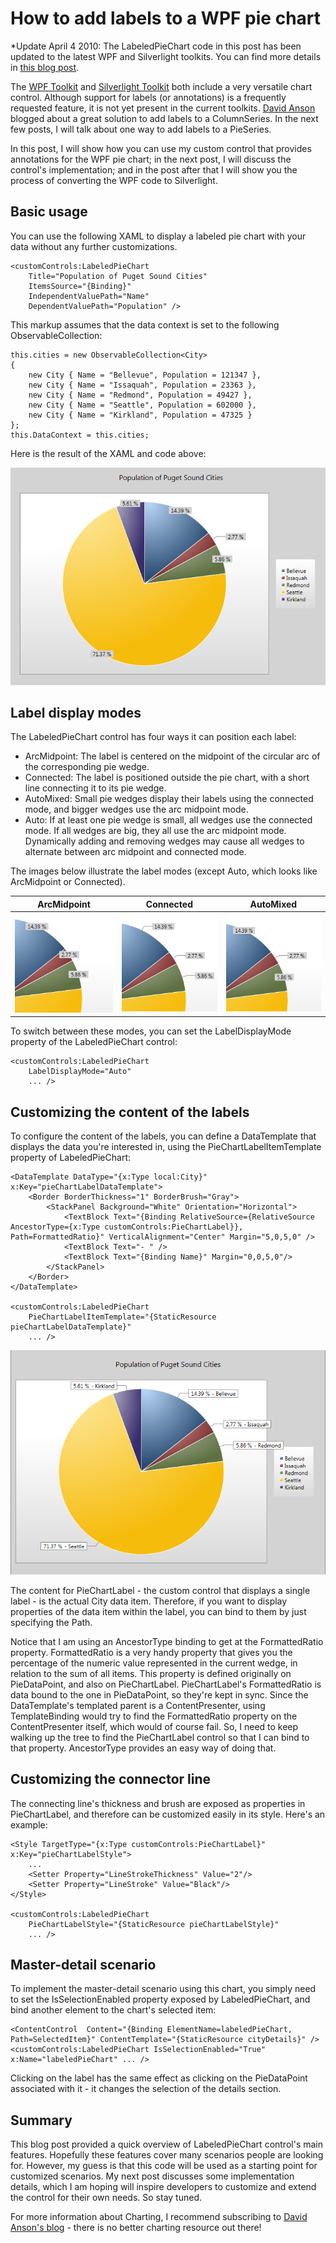 # How to add labels to a WPF pie chart

*Update April 4 2010: The LabeledPieChart code in this post has been updated to the latest WPF and Silverlight toolkits. You can find more details in <a href="..\67-PieChartWithLabelsUpdates">this blog post</a>.


The <a href="http://wpf.codeplex.com/Release/ProjectReleases.aspx?ReleaseId=29117">WPF Toolkit</a> and <a href="http://www.codeplex.com/Silverlight">Silverlight Toolkit</a> both include a very versatile chart control. Although support for labels (or annotations) is a frequently requested feature, it is not yet present in the current toolkits. <a href="http://blogs.msdn.com/delay/archive/2009/07/27/simple-column-labels-you-can-create-at-home-re-templating-the-silverlight-wpf-data-visualization-columndatapoint-to-add-annotations.aspx">David Anson</a> blogged about a great solution to add labels to a ColumnSeries. In the next few posts, I will talk about one way to add labels to a PieSeries.

In this post, I will show how you can use my custom control that provides annotations for the WPF pie chart; in the next post, I will discuss the control's implementation; and in the post after that I will show you the process of converting the WPF code to Silverlight.

## Basic usage

You can use the following XAML to display a labeled pie chart with your data without any further customizations.

	<customControls:LabeledPieChart 
		Title="Population of Puget Sound Cities"
		ItemsSource="{Binding}" 
		IndependentValuePath="Name"
		DependentValuePath="Population" />

This markup assumes that the data context is set to the following ObservableCollection:

	this.cities = new ObservableCollection<City>
	{
		new City { Name = "Bellevue", Population = 121347 },
		new City { Name = "Issaquah", Population = 23363 },
		new City { Name = "Redmond", Population = 49427 },
		new City { Name = "Seattle", Population = 602000 },
		new City { Name = "Kirkland", Population = 47325 }
	};
	this.DataContext = this.cities;

Here is the result of the XAML and code above:

<img src="Images/LabeledPieChartBasic.png" class="postImage" />

## Label display modes

The LabeledPieChart control has four ways it can position each label:

- ArcMidpoint: The label is centered on the midpoint of the circular arc of the corresponding pie wedge. 
- Connected: The label is positioned outside the pie chart, with a short line connecting it to its pie wedge. 
- AutoMixed: Small pie wedges display their labels using the connected mode, and bigger wedges use the arc midpoint mode.
- Auto: If at least one pie wedge is small, all wedges use the connected mode. If all wedges are big, they all use the arc midpoint mode. Dynamically adding and removing wedges may cause all wedges to alternate between arc midpoint and connected mode.

The images below illustrate the label modes (except Auto, which looks like ArcMidpoint or Connected).

<table  width="100%">
<tr>
<th>ArcMidpoint</th>
<th>Connected</th>
<th>AutoMixed</th>
</tr>
<tr>
<th><img src="Images/LabeledPieChartArcMidpoint2.png" class="postImage" /></th>
<th><img src="Images/LabeledPieChartConnected2.png" class="postImage" /></th>
<th><img src="Images/LabeledPieChartAuto2.png" class="postImage" /></th>
</tr>
</table>

To switch between these modes, you can set the LabelDisplayMode property of the LabeledPieChart control:

	<customControls:LabeledPieChart 
		LabelDisplayMode="Auto"
		... />

## Customizing the content of the labels

To configure the content of the labels, you can define a DataTemplate that displays the data you're interested in, using the PieChartLabelItemTemplate property of LabeledPieChart:

	<DataTemplate DataType="{x:Type local:City}" x:Key="pieChartLabelDataTemplate">
		<Border BorderThickness="1" BorderBrush="Gray">
			<StackPanel Background="White" Orientation="Horizontal">
				<TextBlock Text="{Binding RelativeSource={RelativeSource AncestorType={x:Type customControls:PieChartLabel}}, Path=FormattedRatio}" VerticalAlignment="Center" Margin="5,0,5,0" />
				<TextBlock Text="- " />
				<TextBlock Text="{Binding Name}" Margin="0,0,5,0"/>
			</StackPanel>
		</Border>
	</DataTemplate>
	
	<customControls:LabeledPieChart 
		PieChartLabelItemTemplate="{StaticResource pieChartLabelDataTemplate}"
		... />

<img src="Images/LabeledPieChartDataTemplate.png" class="postImage" />

The content for PieChartLabel - the custom control that displays a single label - is the actual City data item. Therefore, if you want to display properties of the data item within the label, you can bind to them by just specifying the Path.

Notice that I am using an AncestorType binding to get at the FormattedRatio property. FormattedRatio is a very handy property that gives you the percentage of the numeric value represented in the current wedge, in relation to the sum of all items. This property is defined originally on PieDataPoint, and also on PieChartLabel. PieChartLabel's FormattedRatio is data bound to the one in PieDataPoint, so they're kept in sync. Since the DataTemplate's templated parent is a ContentPresenter, using TemplateBinding would try to find the FormattedRatio property on the ContentPresenter itself, which would of course fail. So, I need to keep walking up the tree to find the PieChartLabel control so that I can bind to that property. AncestorType provides an easy way of doing that.

## Customizing the connector line

The connecting line's thickness and brush are exposed as properties in PieChartLabel, and therefore can be customized easily in its style. Here's an example:

	<Style TargetType="{x:Type customControls:PieChartLabel}" x:Key="pieChartLabelStyle">
		...
		<Setter Property="LineStrokeThickness" Value="2"/>
		<Setter Property="LineStroke" Value="Black"/>
	</Style>
	
	<customControls:LabeledPieChart 
		PieChartLabelStyle="{StaticResource pieChartLabelStyle}"
		... />

## Master-detail scenario

To implement the master-detail scenario using this chart, you simply need to set the IsSelectionEnabled property exposed by LabeledPieChart, and bind another element to the chart's selected item:

	<ContentControl  Content="{Binding ElementName=labeledPieChart, Path=SelectedItem}" ContentTemplate="{StaticResource cityDetails}" />
	<customControls:LabeledPieChart IsSelectionEnabled="True" x:Name="labeledPieChart" ... />

Clicking on the label has the same effect as clicking on the PieDataPoint associated with it - it changes the selection of the details section.

## Summary

This blog post provided a quick overview of LabeledPieChart control's main features. Hopefully these features cover many scenarios people are looking for. However, my guess is that this code will be used as a starting point for customized scenarios. My next post discusses some implementation details, which I am hoping will inspire developers to customize and extend the control for their own needs. So stay tuned.

For more information about Charting, I recommend subscribing to <a href="http://blogs.msdn.com/delay/default.aspx">David Anson's blog</a> - there is no better charting resource out there!
